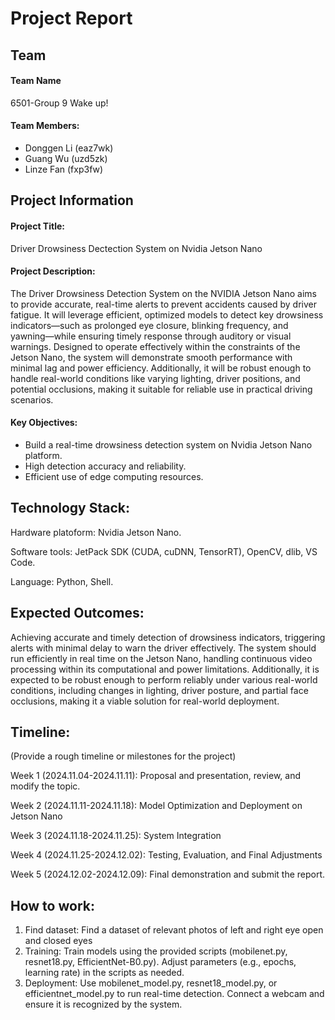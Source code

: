 # Project Report

## Team

#### Team Name
6501-Group 9  Wake up!

#### Team Members:
- Donggen Li (eaz7wk)
- Guang Wu (uzd5zk)
- Linze Fan (fxp3fw)

## Project Information

#### Project Title:
Driver Drowsiness Dectection System on Nvidia Jetson Nano


#### Project Description:
The Driver Drowsiness Detection System on the NVIDIA Jetson Nano aims to provide accurate, real-time alerts to prevent accidents caused by driver fatigue. It will leverage efficient, optimized models to detect key drowsiness indicators—such as prolonged eye closure, blinking frequency, and yawning—while ensuring timely response through auditory or visual warnings. Designed to operate effectively within the constraints of the Jetson Nano, the system will demonstrate smooth performance with minimal lag and power efficiency. Additionally, it will be robust enough to handle real-world conditions like varying lighting, driver positions, and potential occlusions, making it suitable for reliable use in practical driving scenarios.

#### Key Objectives:
- Build a real-time drowsiness detection system on Nvidia Jetson Nano platform.
- High detection accuracy and reliability.
- Efficient use of edge computing resources.

## Technology Stack:


Hardware platoform: Nvidia Jetson Nano.

Software tools: JetPack SDK (CUDA, cuDNN, TensorRT), OpenCV, dlib, VS Code.

Language: Python, Shell.

## Expected Outcomes:

Achieving accurate and timely detection of drowsiness indicators, triggering alerts with minimal delay to warn the driver effectively. The system should run efficiently in real time on the Jetson Nano, handling continuous video processing within its computational and power limitations. Additionally, it is expected to be robust enough to perform reliably under various real-world conditions, including changes in lighting, driver posture, and partial face occlusions, making it a viable solution for real-world deployment.

## Timeline:
(Provide a rough timeline or milestones for the project)

Week 1 (2024.11.04-2024.11.11): Proposal and presentation, review, and modify the topic.

Week 2 (2024.11.11-2024.11.18): Model Optimization and Deployment on Jetson Nano

Week 3 (2024.11.18-2024.11.25): System Integration

Week 4 (2024.11.25-2024.12.02):  Testing, Evaluation, and Final Adjustments

Week 5 (2024.12.02-2024.12.09): Final demonstration and submit the report.

## How to work:
1) Find dataset:
Find a dataset of relevant photos of left and right eye open and closed eyes
2) Training:
Train models using the provided scripts (mobilenet.py, resnet18.py, EfficientNet-B0.py).
Adjust parameters (e.g., epochs, learning rate) in the scripts as needed.
3) Deployment:
Use mobilenet_model.py, resnet18_model.py, or efficientnet_model.py to run real-time detection.
Connect a webcam and ensure it is recognized by the system.
